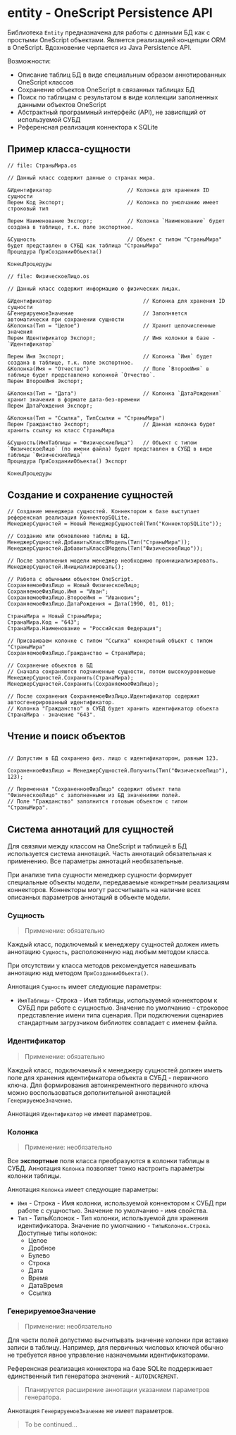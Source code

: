 # entity - OneScript Persistence API

Библиотека `Entity` предназначена для работы с данными БД как с простыми OneScript объектами. Является реализацией концепции ORM в OneScript. Вдохновение черпается из Java Persistence API.

Возможности:

* Описание таблиц БД в виде специальным образом аннотированных OneScript классов
* Сохранение объектов OneScript в связанных таблицах БД
* Поиск по таблицам с результатом в виде коллекции заполненных данными объектов OneScript
* Абстрактный программный интерфейс (API), не зависящий от используемой СУБД
* Референсная реализация коннектора к SQLite

## Пример класса-сущности

```bsl
// file: СтраныМира.os

// Данный класс содержит данные о странах мира.

&Идентификатор                        // Колонка для хранения ID сущности
Перем Код Экспорт;                    // Колонка по умолчанию имеет строковый тип

Перем Наименование Экспорт;           // Колонка `Наименование` будет создана в таблице, т.к. поле экспортное.

&Сущность                             // Объект с типом "СтраныМира" будет представлен в СУБД как таблица "СтраныМира"
Процедура ПриСозданииОбъекта()

КонецПроцедуры

// file: ФизическоеЛицо.os

// Данный класс содержит информацию о физических лицах.

&Идентификатор                             // Колонка для хранения ID сущности
&ГенерируемоеЗначение                      // Заполняется автоматически при сохранении сущности
&Колонка(Тип = "Целое")                    // Хранит целочисленные значения
Перем Идентификатор Экспорт;               // Имя колонки в базе - `Идентификатор`

Перем Имя Экспорт;                         // Колонка `Имя` будет создана в таблице, т.к. поле экспортное.
&Колонка(Имя = "Отчество")                 // Поле `ВтороеИмя` в таблице будет представлено колонкой `Отчество`.
Перем ВтороеИмя Экспорт;

&Колонка(Тип = "Дата")                     // Колонка `ДатаРождения` хранит значения в формате дата-без-времени
Перем ДатаРождения Экспорт;

&Колонка(Тип = "Ссылка", ТипСсылки = "СтраныМира")
Перем Гражданство Экспорт;                 // Данная колонка будет хранить ссылку на класс СтраныМира

&Сущность(ИмяТаблицы = "ФизическиеЛица")   // Объект с типом `ФизическоеЛицо` (по имени файла) будет представлен в СУБД в виде таблицы `ФизическиеЛица`
Процедура ПриСозданииОбъекта() Экспорт

КонецПроцедуры
```

## Создание и сохранение сущностей

```bsl
// Создание менеджера сущностей. Коннектором к базе выступает референсная реализация КоннекторSQLite.
МенеджерСущностей = Новый МенеджерСущностей(Тип("КоннекторSQLite"));

// Создание или обновление таблиц в БД.
МенеджерСущностей.ДобавитьКлассВМодель(Тип("СтраныМира"));
МенеджерСущностей.ДобавитьКлассВМодель(Тип("ФизическоеЛицо"));

// После заполнения модели менеджер необходимо проинициализировать.
МенеджерСущностей.Инициализировать();

// Работа с обычными объектом OneScript.
СохраняемоеФизЛицо = Новый ФизическоеЛицо;
СохраняемоеФизЛицо.Имя = "Иван";
СохраняемоеФизЛицо.ВтороеИмя = "Иванович";
СохраняемоеФизЛицо.ДатаРождения = Дата(1990, 01, 01);

СтранаМира = Новый СтраныМира;
СтранаМира.Код = "643";
СтранаМира.Наименование = "Российская Федерация";

// Присваиваем колонке с типом "Ссылка" конкретный объект с типом "СтраныМира"
СохраняемоеФизЛицо.Гражданство = СтранаМира;

// Сохранение объектов в БД
// Сначала сохраняются подчиненные сущности, потом высокоуровневые
МенеджерСущностей.Сохранить(СтранаМира);
МенеджерСущностей.Сохранить(СохраняемоеФизЛицо);

// После сохранения СохраняемоеФизЛицо.Идентификатор содержит автосгенерированный идентификатор.
// Колонка "Гражданство" в СУБД будет хранить идентификатор объекта СтранаМира - значение "643".
```

## Чтение и поиск объектов

```bsl

// Допустим в БД сохранено физ. лицо с идентификатором, равным 123.

СохраненноеФизЛицо = МенеджерСущностей.Получить(Тип("ФизическоеЛицо"), 123);

// Переменная "СохраненноеФизЛицо" содержит объект типа "ФизическоеЛицо" с заполненными из БД значениями полей.
// Поле "Гражданство" заполнится готовым объектом с типом "СтраныМира".
```

## Система аннотаций для сущностей

Для связями между классом на OneScript и таблицей в БД используется система аннотаций. Часть аннотаций обязательная к применению. Все параметры аннотаций необязательные.

При анализе типа сущности менеджер сущности формирует специальные объекты модели, передаваемые конкретным реализациям коннекторов. Коннекторы могут рассчитывать на наличие всех описанных параметров аннотаций в объекте модели.

### Сущность

> Применение: обязательно

Каждый класс, подключемый к менеджеру сущностей должен иметь аннотацию `Сущность`, расположенную над любым методом класса.

При отсутствии у класса методов рекомендуется навешивать аннотацию над методом `ПриСозданииОбъекта()`.

Аннотация `Сущность` имеет следующие параметры:

* `ИмяТаблицы` - Строка - Имя таблицы, используемой коннектором к СУБД при работе с сущностью. Значение по умолчанию - строковое представление имени типа сценария. При подключении сценариев стандартным загрузчиком библиотек совпадает с именем файла.

### Идентификатор

> Применение: обязательно

Каждый класс, подключаемый к менеджеру сущностей должен иметь поле для хранения идентификатора объекта в СУБД - первичного ключа. Для формирования автоинкрементного первичного ключа можно воспользоваться дополнительной аннотацией `ГенерируемоеЗначение`.

Аннотация `Идентификатор` не имеет параметров.

### Колонка

> Применение: необязательно

Все **экспортные** поля класса преобразуются в колонки таблицы в СУБД. Аннотация `Колонка` позволяет тонко настроить параметры колонки таблицы.

Аннотация `Колонка` имеет следующие параметры:

* `Имя` - Строка - Имя колонки, используемой коннектором к СУБД при работе с сущностью. Значение по умолчанию - имя свойства.
* `Тип` - ТипыКолонок - Тип колонки, используемой для хранения идентификатора. Значение по умолчанию - `ТипыКолонок.Строка`. Доступные типы колонок:
  * Целое
  * Дробное
  * Булево
  * Строка
  * Дата
  * Время
  * ДатаВремя
  * Ссылка

### ГенерируемоеЗначение

> Применение: необязательно

Для части полей допустимо высчитывать значение колонки при вставке записи в таблицу. Например, для первичных числовых ключей обычно не требуется явное управление назначемыми идентификаторами.

Референсная реализация коннектора на базе SQLite поддерживает единственный тип генератора значений - `AUTOINCREMENT`.

> Планируется расширение аннотации указанием параметров генератора.

Аннотация `ГенерируемоеЗначение` не имеет параметров.

> To be continued...
